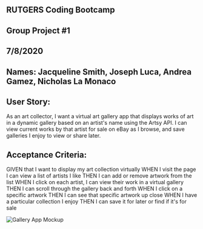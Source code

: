 ## RUTGERS Coding Bootcamp
## Group Project #1
## 7/8/2020

## Names: Jacqueline Smith, Joseph Luca, Andrea Gamez, Nicholas La Monaco

## User Story:

As an art collector, I want a virtual art gallery app that displays works of art in a dynamic gallery 
based on an artist's name using the Artsy API. I can view current works by that artist for sale on eBay 
as I browse, and save galleries I enjoy to view or share later.  


## Acceptance Criteria:

GIVEN that I want to display my art collection virtually
WHEN I visit the page I can view a list of artists I like
THEN I can add or remove artwork from the list
WHEN I click on each artist, I can view their work in a virtual gallery
THEN I can scroll through the gallery back and forth
WHEN I click on a specific artwork
THEN I can see that specific artwork up close
WHEN I have a particular collection I enjoy
THEN I can save it for later or find if it's for sale

![Gallery App Mockup](https://user-images.githubusercontent.com/65572319/86984233-01d35300-c15c-11ea-8fa2-6973b576178a.png)

